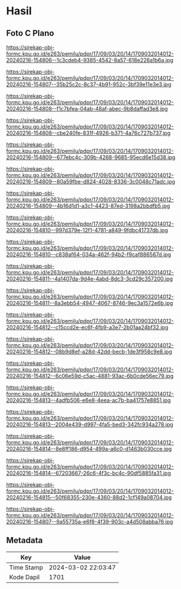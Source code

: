 # Hasil

## Foto C Plano

https://sirekap-obj-formc.kpu.go.id/e263/pemilu/pdpr/17/09/03/20/14/1709032014012-20240216-154806--1c3cdeb4-9385-4542-8a57-618e226a1b6a.jpg

https://sirekap-obj-formc.kpu.go.id/e263/pemilu/pdpr/17/09/03/20/14/1709032014012-20240216-154807--35b25c2c-8c37-4b91-952c-3bf39e11e3e3.jpg

https://sirekap-obj-formc.kpu.go.id/e263/pemilu/pdpr/17/09/03/20/14/1709032014012-20240216-154808--f1c7bfea-04ab-48af-abec-9b8daffad3e8.jpg

https://sirekap-obj-formc.kpu.go.id/e263/pemilu/pdpr/17/09/03/20/14/1709032014012-20240216-154808--cbe240fe-831f-4926-b371-4a76c727b737.jpg

https://sirekap-obj-formc.kpu.go.id/e263/pemilu/pdpr/17/09/03/20/14/1709032014012-20240216-154809--677ebc4c-309b-4268-9685-95ecd6e15d38.jpg

https://sirekap-obj-formc.kpu.go.id/e263/pemilu/pdpr/17/09/03/20/14/1709032014012-20240216-154809--80a59fbe-d824-4028-8336-3c0048c71adc.jpg

https://sirekap-obj-formc.kpu.go.id/e263/pemilu/pdpr/17/09/03/20/14/1709032014012-20240216-154809--4b16d1d1-a3c1-4423-87ed-3198a2bbdfb5.jpg

https://sirekap-obj-formc.kpu.go.id/e263/pemilu/pdpr/17/09/03/20/14/1709032014012-20240216-154810--997d379e-12f1-4781-a849-9fdbc41737db.jpg

https://sirekap-obj-formc.kpu.go.id/e263/pemilu/pdpr/17/09/03/20/14/1709032014012-20240216-154810--c838af64-034a-462f-94b2-f9caf886567d.jpg

https://sirekap-obj-formc.kpu.go.id/e263/pemilu/pdpr/17/09/03/20/14/1709032014012-20240216-154811--4a1407da-9d4e-4abd-8dc3-3cd29c357200.jpg

https://sirekap-obj-formc.kpu.go.id/e263/pemilu/pdpr/17/09/03/20/14/1709032014012-20240216-154811--8a3ebb54-4947-4067-8746-9ec3a1572e6b.jpg

https://sirekap-obj-formc.kpu.go.id/e263/pemilu/pdpr/17/09/03/20/14/1709032014012-20240216-154812--c15ccd2e-ec6f-4fb9-a3e7-2b01aa24bf32.jpg

https://sirekap-obj-formc.kpu.go.id/e263/pemilu/pdpr/17/09/03/20/14/1709032014012-20240216-154812--08b9d8ef-a28d-42dd-becb-1de3f958c9e8.jpg

https://sirekap-obj-formc.kpu.go.id/e263/pemilu/pdpr/17/09/03/20/14/1709032014012-20240216-154812--6c06e59d-c5ac-4881-93ac-6b0cde56ec79.jpg

https://sirekap-obj-formc.kpu.go.id/e263/pemilu/pdpr/17/09/03/20/14/1709032014012-20240216-154813--4adfb506-e6e8-4eea-ac7b-ba41757e8851.jpg

https://sirekap-obj-formc.kpu.go.id/e263/pemilu/pdpr/17/09/03/20/14/1709032014012-20240216-154813--2004e439-d997-4fa5-bed3-342fc934a278.jpg

https://sirekap-obj-formc.kpu.go.id/e263/pemilu/pdpr/17/09/03/20/14/1709032014012-20240216-154814--8e8ff186-d954-499a-a6c0-d1463b030cce.jpg

https://sirekap-obj-formc.kpu.go.id/e263/pemilu/pdpr/17/09/03/20/14/1709032014012-20240216-154814--67203667-26c6-4f3c-bc4c-90df5885fa31.jpg

https://sirekap-obj-formc.kpu.go.id/e263/pemilu/pdpr/17/09/03/20/14/1709032014012-20240216-154815--50f68355-230e-4360-88d2-1cf149a08704.jpg

https://sirekap-obj-formc.kpu.go.id/e263/pemilu/pdpr/17/09/03/20/14/1709032014012-20240216-154807--9a55735a-e6f8-4f39-903c-a4d508abba76.jpg


## Metadata

| Key        | Value               |
| ---------- | ------------------- |
| Time Stamp | 2024-03-02 22:03:47 |
| Kode Dapil | 1701                |




